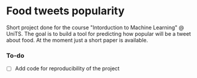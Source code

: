 # Food tweets popularity
Short project done for the course "Intorduction to Machine Learning" @ UniTS.
The goal is to build a tool for predicting how popular will be a tweet about food. 
At the moment just a short paper is available.
### To-do
- [ ] Add code for reproducibility of the project
